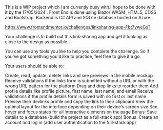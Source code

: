 This is a WIP project which I am currently busy with.I hope to be done with it by the 17/05/2024 . Front End is done using Blazor WASM ,HTML5, CDSS  and Bootstrap. Backend is C# API and SQLite database hosted on Azure . 


https://www.frontendmentor.io/challenges/linksharing-app-Fbt7yweGsT

Your challenge is to build out this link-sharing app and get it looking as close to the design as possible.

You can use any tools you like to help you complete the challenge. So if you've got something you'd like to practice, feel free to give it a go.

Your users should be able to:

Create, read, update, delete links and see previews in the mobile mockup
Receive validations if the links form is submitted without a URL or with the wrong URL pattern for the platform
Drag and drop links to reorder them
Add profile details like profile picture, first name, last name, and email
Receive validations if the profile details form is saved with no first or last name
Preview their devlinks profile and copy the link to their clipboard
View the optimal layout for the interface depending on their device's screen size
See hover and focus states for all interactive elements on the page
Bonus: Save details to a database (build the project as a full-stack app)
Bonus: Create an account and log in (add user authentication to the full-stack app)
